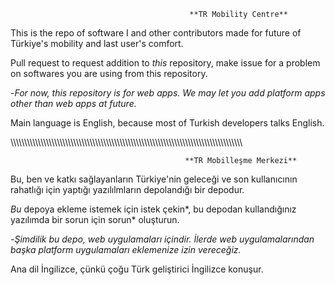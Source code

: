                                            **TR Mobility Centre**
                             
This is the repo of software I and other contributors made for future of Türkiye's mobility and last user's comfort.

Pull request to request addition to *this* repository, make issue for a problem on softwares you are using from this repository.

-*For now, this repository is for web apps. We may let you add platform apps other than web apps at future.*

Main language is English, because most of Turkish developers talks English.

\\\\\\\\\\\\\\\\\\\\\\\\\\\\\\\\\\\\\\\\\\\\\\\\\\\\\\\\\\\\\\\\\\\\\\\\\\\\\\\\\\\\\\\\\\\\\\\\\\\\\\\\\\\\\\\\\\\\\\\\\\\\\\\\\\\\\\\\\\\\\\\\\\\\\\\\\\\\\\\\\\\\\\\\\\

                                           **TR Mobilleşme Merkezi**

Bu, ben ve katkı sağlayanların Türkiye'nin geleceği ve son kullanıcının rahatlığı için yaptığı yazılılmların depolandığı bir depodur.

*Bu* depoya ekleme istemek için istek çekin*, bu depodan kullandığınız yazılımda bir sorun için sorun* oluşturun.

-*Şimdilik bu depo, web uygulamaları içindir. İlerde web uygulamalarından başka platform uygulamaları eklemenize izin vereceğiz.*

Ana dil İngilizce, çünkü çoğu Türk geliştirici İngilizce konuşur.
